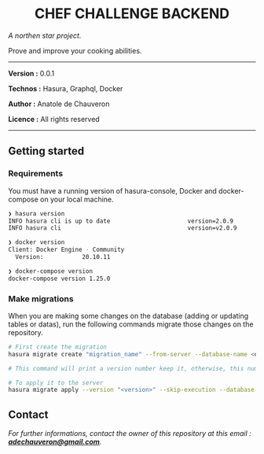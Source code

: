 <h1 align="center">CHEF CHALLENGE BACKEND</h1>

_A northen star project._

Prove and improve your cooking abilities.

___

**Version :** 0.0.1

**Technos :** Hasura, Graphql, Docker

**Author :** Anatole de Chauveron

**Licence :** All rights reserved
___

##  Getting started

### Requirements

You must have a running version of hasura-console, Docker and docker-compose on your local machine.

```bash
❯ hasura version
INFO hasura cli is up to date                      version=2.0.9
INFO hasura cli                                    version=v2.0.9

❯ docker version
Client: Docker Engine - Community
  Version:           20.10.11

❯ docker-compose version
docker-compose version 1.25.0
```

### Make migrations

When you are making some changes on the database (adding or updating tables or datas), run the following commands migrate those changes on the repository.

```bash
# First create the migration
hasura migrate create "migration_name" --from-server --database-name <database-name>

# This command will print a version number keep it, otherwise, this number will be added to the migration folder name

# To apply it to the server
hasura migrate apply --version "<version>" --skip-execution --database-name <database-name>
```

## Contact

_For further informations, contact the owner of this repository at this email :  **adechauveron@gmail.com**._